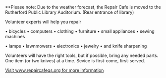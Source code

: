 **Please note: Due to the weather forecast, the Repair Cafe is moved to the Rutherford Public Library Auditorium. (Rear entrance of library)

Volunteer experts will help you repair

• bicycles • computers • clothing • furniture • small appliances • sewing machines

• lamps • lawnmowers • electronics • jewelry •  and knife sharpening

Volunteers will have the right tools, but if possible, bring any needed parts. One item (or two knives) at a time. Sevice is first-come, first-served.

[Visit www.repaircafegs.org for more information](https://www.repaircafegs.org/)
